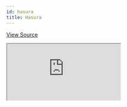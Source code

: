 ```yaml
---
id: hasura
title: Hasura
---
```


[View Source](https://github.com/pankod/refine/tree/master/examples/dataProvider/hasura)

<iframe src="https://codesandbox.io/embed/refine-hasura-example-srgm1?autoresize=1&fontsize=14&hidenavigation=1&module=%2Fsrc%2FApp.tsx&theme=dark&view=preview"
     style={{width: "100%", height:"80vh", border: "0px", borderRadius: "8px", overflow:"hidden"}}
     title="refine-hasura-example"
     allow="accelerometer; ambient-light-sensor; camera; encrypted-media; geolocation; gyroscope; hid; microphone; midi; payment; usb; vr; xr-spatial-tracking"
     sandbox="allow-forms allow-modals allow-popups allow-presentation allow-same-origin allow-scripts"
   ></iframe>